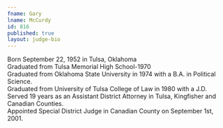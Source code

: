 ```yaml
---
fname: Gary
lname: McCurdy
id: 816
published: true
layout: judge-bio
---
```

Born September 22, 1952 in Tulsa, Oklahoma  
Graduated from Tulsa Memorial High School-1970  
Graduated from Oklahoma State University in 1974 with a B.A. in Political Science.  
Graduated from University of Tulsa College of Law in 1980 with a J.D.  
Served 19 years as an Assistant District Attorney in Tulsa, Kingfisher and Canadian Counties.  
Appointed Special District Judge in Canadian County on September 1st, 2001.
